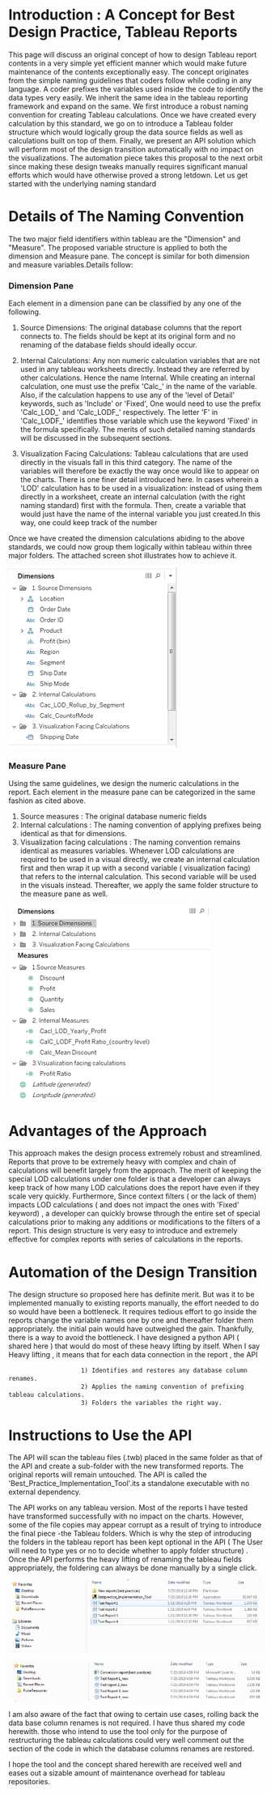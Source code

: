 # Introduction : A Concept for Best  Design Practice, Tableau Reports

This page will discuss an original concept of how to design Tableau report contents in a very simple yet efficient manner which would make future maintenance of the contents exceptionally easy. The concept originates from the simple naming guidelines that coders follow while coding in any language. A coder prefixes the variables used inside the code to identify the data types very easily. We inherit the same idea in the tableau reporting framework and expand on the same. We first introduce a robust naming convention for creating Tableau calculations. Once we have created every calculation by this standard, we go on to introduce a Tableau folder structure which would logically group the data source fields as well as calculations built on top of them. Finally, we present an API solution which will perform most of the design transition automatically with no impact on the visualizations. The automation piece takes this proposal to the next orbit since making these design tweaks manually requires significant manual efforts which would have otherwise proved a strong letdown.
Let us get started with the underlying naming standard

#  Details of The Naming Convention

The two major field identifiers within tableau are the "Dimension" and "Measure". The proposed variable structure is applied to both the dimension and Measure pane. The concept is similar for both dimension and measure variables.Details follow:

###  Dimension Pane
Each element in a dimension pane can be classified by any one of the following.

 1. Source Dimensions: The original database columns that the report connects to. The fields should be kept at its original form and no renaming of the database fields should ideally occur.

 2. Internal Calculations: Any non numeric calculation variables that are not used in any tableau worksheets directly. Instead they are referred by other calculations. Hence the name Internal. While creating an internal calculation, one must use the prefix 'Calc_' in the name of the variable. Also, if the calculation happens to use any of the 'level of Detail' keywords, such as 'Include' or 'Fixed', One would need to use the prefix 'Calc_LOD_' and 'Calc_LODF_' respectively. The letter 'F' in 'Calc_LODF_'  identifies those variable which use the keyword 'Fixed' in the formula specifically. The merits of such detailed naming standards will be discussed in the subsequent sections.

 
 3. Visualization Facing Calculations: Tableau calculations that are used directly in the visuals fall in this third category. The name of the variables will therefore be exactly the way once would like to appear on the charts. There is one finer detail introduced here. In cases wherein a 'LOD' calculation has to be used in a visualization: instead of using them directly in a worksheet, create an internal calculation (with the right naming standard) first with the formula. Then, create a variable that would just have the name of the internal variable you just created.In this way, one could keep track of the number 

Once we have created the dimension calculations abiding to the above standards, we could now group them logically within tableau within three major folders. The attached screen shot illustrates how to achieve it.

![](https://github.com/Priyak1985/Tableau-Best-Practice-Concept/blob/master/Screen%20shot%201.PNG)

###  Measure Pane

Using the same guidelines, we design the numeric calculations in the report. Each element in the measure pane can be categorized in the same fashion as cited above. 

  1. Source measures : The original database numeric fields
  2. Internal calculations : The naming convention of applying prefixes being identical as that for dimensions.
  3. Visualization facing calculations : The naming convention remains identical as measures variables. Whenever LOD calculations are required to be used in a visual directly, we create an internal calculation first and then wrap it up with a second variable ( visualization facing) that refers to the internal calculation. This second variable will be used in the visuals instead. 
Thereafter, we apply the same folder structure to the measure pane as well.


![](https://github.com/Priyak1985/Tableau-Best-Practice-Concept/blob/master/Screen%20shot%202.PNG)


# Advantages of the Approach

This approach makes the design process extremely robust and streamlined. Reports that prove to be extremely heavy with complex and chain of calculations will benefit largely from the approach. The merit of keeping the special LOD calculations under one folder is that a developer can always keep track of how many LOD calculations does the report have even if they scale very quickly. Furthermore, Since context filters ( or the lack of them) impacts LOD calculations ( and does not impact the ones with 'Fixed' keyword) , a developer can quickly browse through the entire set of special calculations prior to making any additions or modifications to the filters of a report.
This design structure is very easy to introduce and extremely effective for complex reports with series of calculations in the reports. 

# Automation of the Design Transition
The design structure so proposed here has definite merit. But was it to be implemented manually to existing reports manually, the effort needed to do so would have been a bottleneck. It requires tedious effort to go inside the reports change the variable names one by one and thereafter folder them appropriately. the initial pain would have outweighed the gain.
Thankfully, there is a way to avoid the bottleneck. I have designed a python API ( shared here ) that would do most of these heavy lifting by itself. When I say Heavy lifting , it means that for each data connection in the report , the API
    
                        1) Identifies and restores any database column renames.
                        2) Applies the naming convention of prefixing tableau calculations. 
                        3) Folders the variables the right way.


# Instructions to Use the API

The API will scan the tableau files (.twb) placed in the same folder as that of the API and create a sub-folder with the new transformed reports. The original reports will remain untouched. The API is called the  'Best_Practice_Implementation_Tool'.its a standalone executable with no external dependency.

The API works on any tableau version. Most of the reports I have tested have transformed successfully with no impact on the charts. However, some of the file copies may appear corrupt as a result of trying to introduce the final piece -the Tableau folders. Which is why the step of introducing the folders in the tableau report has been kept optional in the API ( The User will need to type yes or no to decide whether to apply folder structure) . Once the API performs the heavy lifting of renaming the tableau fields appropriately, the foldering can always be done manually by a single click.


![](https://github.com/Priyak1985/Tableau-Best-Practice-Concept/blob/master/Screen%20shot%203.PNG)

![](https://github.com/Priyak1985/Tableau-Best-Practice-Concept/blob/master/Screen%20shot%204.PNG)


I am also aware of the fact that owing to certain use cases, rolling back the data base column renames is not required. I have thus shared my code herewith. those who intend to use the tool only for the purpose of restructuring the tableau calculations could very well comment out the section of the code in which the database columns renames are restored.

I hope the tool and the concept shared herewith are received well and eases out a sizable amount of maintenance overhead for tableau repositories.
